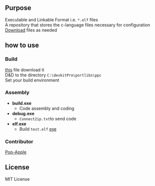 ## Purpose

Executable and Linkable Format i.e. `*.elf` files  
A repository that stores the c-language files necessary for configuration  
[Download](https://github.com/Pop-Apple/DevkitPro-Cpp-Vault/releases/tag/ELF) files as needed  

## how to use

### Build
[this](https://github.com/Pop-Apple/DevkitPro-ELF/releases/tag/v1.0) file download it  
D&D to the directory `C:\devkitPro\portlibs\ppc`  
Set your build environment  

### Assembly
* **build.exe**
   * Code assembly and coding
* **debug.exe** 
   * `Connect2ip.txt`to send code
* **elf.exe**
   * Build `test.elf`
[exe](https://github.com/u08614s/create_codeelf)

### Contributor  
[Pop-Apple](https://github.com/Pop-Apple)

## License

MIT License
